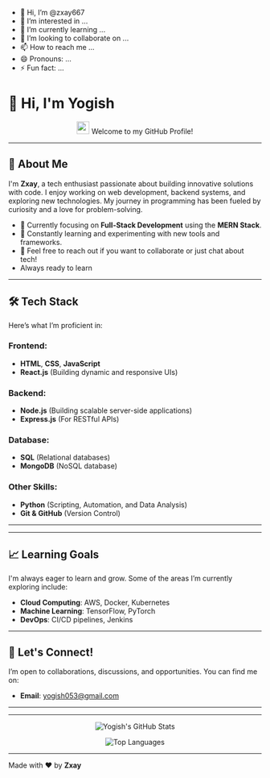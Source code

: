 - 👋 Hi, I’m @zxay667
- 👀 I’m interested in ...
- 🌱 I’m currently learning ...
- 💞️ I’m looking to collaborate on ...
- 📫 How to reach me ...
- 😄 Pronouns: ...
- ⚡ Fun fact: ...



# 👋 Hi, I'm Yogish

<p align="center">
  <img src="https://media.giphy.com/media/hvRJCLFzcasrR4ia7z/giphy.gif" width="25" height="25"> Welcome to my GitHub Profile!
</p>

---

## 🌟 About Me

I'm **Zxay**, a tech enthusiast passionate about building innovative solutions with code. I enjoy working on web development, backend systems, and exploring new technologies. My journey in programming has been fueled by curiosity and a love for problem-solving.

- 🔭 Currently focusing on **Full-Stack Development** using the **MERN Stack**.
- 🌱 Constantly learning and experimenting with new tools and frameworks.
- 💬 Feel free to reach out if you want to collaborate or just chat about tech!
- Always ready to learn 
  

---

## 🛠️ Tech Stack

Here’s what I’m proficient in:

### Frontend:
- **HTML**, **CSS**, **JavaScript**
- **React.js** (Building dynamic and responsive UIs)
  
### Backend:
- **Node.js** (Building scalable server-side applications)
- **Express.js** (For RESTful APIs)

### Database:
- **SQL** (Relational databases)
- **MongoDB** (NoSQL database)

### Other Skills:
- **Python** (Scripting, Automation, and Data Analysis)
- **Git & GitHub** (Version Control)

---



---

## 📈 Learning Goals

I'm always eager to learn and grow. Some of the areas I’m currently exploring include:

- **Cloud Computing**: AWS, Docker, Kubernetes
- **Machine Learning**: TensorFlow, PyTorch
- **DevOps**: CI/CD pipelines, Jenkins

---

## 🤝 Let's Connect!

I’m open to collaborations, discussions, and opportunities. You can find me on:



- **Email**: yogish053@gmail.com

---




---

<p align="center">
  <img src="https://github-readme-stats.vercel.app/api?username=Zxay667&show_icons=true&theme=radical" alt="Yogish's GitHub Stats" />
</p>

<p align="center">
  <img src="https://github-readme-stats.vercel.app/api/top-langs/?username=Zxay667&layout=compact&theme=radical" alt="Top Languages" />
</p>

---

Made with ❤️ by **Zxay**
<!---
zxay667/zxay667 is a ✨ special ✨ repository because its `README.md` (this file) appears on your GitHub profile.
You can click the Preview link to take a look at your changes.
--->

